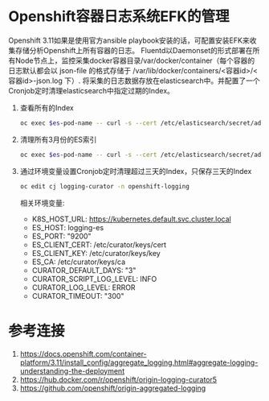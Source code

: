 # Openshift容器日志系统EFK的管理

Openshift 3.11如果是使用官方ansible playbook安装的话，可配置安装EFK来收集存储分析Openshift上所有容器的日志。
Fluentd以Daemonset的形式部署在所有Node节点上，监控采集docker容器目录/var/docker/container（每个容器的日志默认都会以 json-file 的格式存储于 /var/lib/docker/containers/<容器id>/<容器id>-json.log 下）.
将采集的日志数据存放在elasticsearch中。并配置了一个Cronjob定时清理elasticsearch中指定过期的Index。

1. 查看所有的Index
    
    ```bash
    oc exec $es-pod-name -- curl -s --cert /etc/elasticsearch/secret/admin-cert --key /etc/elasticsearch/secret/admin-key --cacert /etc/elasticsearch/secret/admin-ca https://localhost:9200/_cat/indices?v
    ```

2. 清理所有3月份的ES索引

    ```bash
    oc exec $es-pod-name -- curl -s --cert /etc/elasticsearch/secret/admin-cert --key /etc/elasticsearch/secret/admin-key --cacert /etc/elasticsearch/secret/admin-ca -XDELETE https://localhost:9200/*.2018.03.*
    ```

3. 通过环境变量设置Cronjob定时清理超过三天的Index，只保存三天的Index
    
    ```bash
    oc edit cj logging-curator -n openshift-logging 
    ```

    相关环境变量:
    - K8S_HOST_URL: https://kubernetes.default.svc.cluster.local
    - ES_HOST: logging-es
    - ES_PORT: "9200"
    - ES_CLIENT_CERT: /etc/curator/keys/cert
    - ES_CLIENT_KEY: /etc/curator/keys/key
    - ES_CA: /etc/curator/keys/ca
    - CURATOR_DEFAULT_DAYS: "3"
    - CURATOR_SCRIPT_LOG_LEVEL: INFO
    - CURATOR_LOG_LEVEL: ERROR
    - CURATOR_TIMEOUT: "300"

# 参考连接
1. https://docs.openshift.com/container-platform/3.11/install_config/aggregate_logging.html#aggregate-logging-understanding-the-deployment
2. https://hub.docker.com/r/openshift/origin-logging-curator5
3. https://github.com/openshift/origin-aggregated-logging
